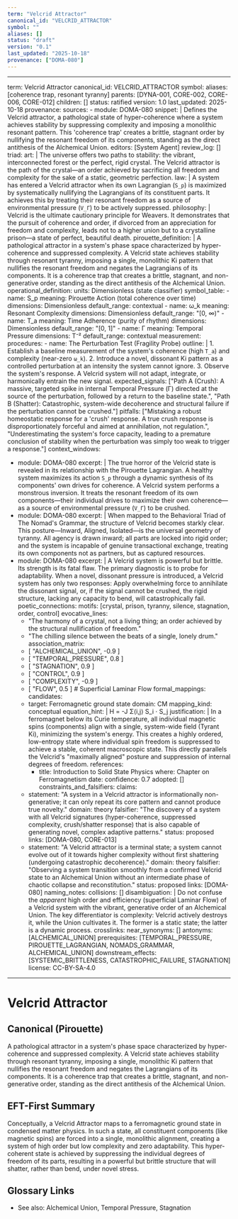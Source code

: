 ```yaml
---
term: "Velcrid Attractor"
canonical_id: "VELCRID_ATTRACTOR"
symbol: ""
aliases: []
status: "draft"
version: "0.1"
last_updated: "2025-10-18"
provenance: ["DOMA-080"]
---
```


---
term: Velcrid Attractor
canonical_id: VELCRID_ATTRACTOR
symbol: 
aliases: [coherence trap, resonant tyranny]
parents: [DYNA-001, CORE-002, CORE-006, CORE-012]
children: []
status: ratified
version: 1.0
last_updated: 2025-10-18
provenance:
  sources:
    - module: DOMA-080
      snippet: |
        Defines the Velcrid attractor, a pathological state of hyper-coherence where a system achieves stability by suppressing complexity and imposing a monolithic resonant pattern. This 'coherence trap' creates a brittle, stagnant order by nullifying the resonant freedom of its components, standing as the direct antithesis of the Alchemical Union.
  editors: [System Agent]
  review_log: []
triad:
  art: |
    The universe offers two paths to stability: the vibrant, interconnected forest or the perfect, rigid crystal. The Velcrid attractor is the path of the crystal—an order achieved by sacrificing all freedom and complexity for the sake of a static, geometric perfection.
  law: |
    A system has entered a Velcrid attractor when its own Lagrangian (`S_p`) is maximized by systematically nullifying the Lagrangians of its constituent parts. It achieves this by treating their resonant freedom as a source of environmental pressure (`V_Γ`) to be actively suppressed.
  philosophy: |
    Velcrid is the ultimate cautionary principle for Weavers. It demonstrates that the pursuit of coherence and order, if divorced from an appreciation for freedom and complexity, leads not to a higher union but to a crystalline prison—a state of perfect, beautiful death.
pirouette_definition: |
  A pathological attractor in a system's phase space characterized by hyper-coherence and suppressed complexity. A Velcrid state achieves stability through resonant tyranny, imposing a single, monolithic Ki pattern that nullifies the resonant freedom and negates the Lagrangians of its components. It is a coherence trap that creates a brittle, stagnant, and non-generative order, standing as the direct antithesis of the Alchemical Union.
operational_definition:
  units: Dimensionless (state classifier)
  symbol_table:
    - name: S_p
      meaning: Pirouette Action (total coherence over time)
      dimensions: Dimensionless
      default_range: contextual
    - name: ω_k
      meaning: Resonant Complexity
      dimensions: Dimensionless
      default_range: "[0, ∞)"
    - name: T_a
      meaning: Time Adherence (purity of rhythm)
      dimensions: Dimensionless
      default_range: "[0, 1]"
    - name: Γ
      meaning: Temporal Pressure
      dimensions: T⁻²
      default_range: contextual
  measurement:
    procedures:
      - name: The Perturbation Test (Fragility Probe)
        outline: |
          1. Establish a baseline measurement of the system's coherence (high `T_a`) and complexity (near-zero `ω_k`).
          2. Introduce a novel, dissonant Ki pattern as a controlled perturbation at an intensity the system cannot ignore.
          3. Observe the system's response. A Velcrid system will not adapt, integrate, or harmonically entrain the new signal.
        expected_signals: ["Path A (Crush): A massive, targeted spike in internal Temporal Pressure (Γ) directed at the source of the perturbation, followed by a return to the baseline state.", "Path B (Shatter): Catastrophic, system-wide decoherence and structural failure if the perturbation cannot be crushed."]
        pitfalls: ["Mistaking a robust homeostatic response for a 'crush' response. A true crush response is disproportionately forceful and aimed at annihilation, not regulation.", "Underestimating the system's force capacity, leading to a premature conclusion of stability when the perturbation was simply too weak to trigger a response."]
context_windows:
  - module: DOMA-080
    excerpt: |
      The true horror of the Velcrid state is revealed in its relationship with the Pirouette Lagrangian. A healthy system maximizes its action `S_p` through a dynamic synthesis of its components' own drives for coherence. A Velcrid system performs a monstrous inversion. It treats the resonant freedom of its own components—their individual drives to maximize their own coherence—as a source of environmental pressure (`V_Γ`) to be crushed.
  - module: DOMA-080
    excerpt: |
      When mapped to the Behavioral Triad of The Nomad's Grammar, the structure of Velcrid becomes starkly clear. This posture—Inward, Aligned, Isolated—is the universal geometry of tyranny. All agency is drawn inward; all parts are locked into rigid order; and the system is incapable of genuine transactional exchange, treating its own components not as partners, but as captured resources.
  - module: DOMA-080
    excerpt: |
      A Velcrid system is powerful but brittle. Its strength is its fatal flaw. The primary diagnostic is to probe for adaptability. When a novel, dissonant pressure is introduced, a Velcrid system has only two responses: Apply overwhelming force to annihilate the dissonant signal, or, if the signal cannot be crushed, the rigid structure, lacking any capacity to bend, will catastrophically fail.
poetic_connections:
  motifs: [crystal, prison, tyranny, silence, stagnation, order, control]
  evocative_lines:
    - "The harmony of a crystal, not a living thing; an order achieved by the structural nullification of freedom."
    - "The chilling silence between the beats of a single, lonely drum."
  association_matrix:
    - [ "ALCHEMICAL_UNION", -0.9 ]
    - [ "TEMPORAL_PRESSURE", 0.8 ]
    - [ "STAGNATION", 0.9 ]
    - [ "CONTROL", 0.9 ]
    - [ "COMPLEXITY", -0.9 ]
    - [ "FLOW", 0.5 ] # Superficial Laminar Flow
formal_mappings:
  candidates:
    - target: Ferromagnetic ground state
      domain: CM
      mapping_kind: conceptual
      equation_hint: |
        H = -J Σ⟨i,j⟩ S_i ⋅ S_j
      justification: |
        In a ferromagnet below its Curie temperature, all individual magnetic spins (components) align with a single, system-wide field (Tyrant Ki), minimizing the system's energy. This creates a highly ordered, low-entropy state where individual spin freedom is suppressed to achieve a stable, coherent macroscopic state. This directly parallels the Velcrid's "maximally aligned" posture and suppression of internal degrees of freedom.
      references:
        - title: Introduction to Solid State Physics
          where: Chapter on Ferromagnetism
          date: 
      confidence: 0.7
  adopted: []
constraints_and_falsifiers:
  claims:
    - statement: "A system in a Velcrid attractor is informationally non-generative; it can only repeat its core pattern and cannot produce true novelty."
      domain: theory
      falsifier: "The discovery of a system with all Velcrid signatures (hyper-coherence, suppressed complexity, crush/shatter response) that is also capable of generating novel, complex adaptive patterns."
      status: proposed
      links: [DOMA-080, CORE-013]
    - statement: "A Velcrid attractor is a terminal state; a system cannot evolve out of it towards higher complexity without first shattering (undergoing catastrophic decoherence)."
      domain: theory
      falsifier: "Observing a system transition smoothly from a confirmed Velcrid state to an Alchemical Union without an intermediate phase of chaotic collapse and reconstitution."
      status: proposed
      links: [DOMA-080]
naming_notes:
  collisions: []
  disambiguation: |
    Do not confuse the *apparent* high order and efficiency (superficial Laminar Flow) of a Velcrid system with the vibrant, generative order of an Alchemical Union. The key differentiator is complexity: Velcrid actively destroys it, while the Union cultivates it. The former is a static state; the latter is a dynamic process.
crosslinks:
  near_synonyms: []
  antonyms: [ALCHEMICAL_UNION]
  prerequisites: [TEMPORAL_PRESSURE, PIROUETTE_LAGRANGIAN, NOMADS_GRAMMAR, ALCHEMICAL_UNION]
  downstream_effects: [SYSTEMIC_BRITTLENESS, CATASTROPHIC_FAILURE, STAGNATION]
license: CC-BY-SA-4.0
---

# Velcrid Attractor

## Canonical (Pirouette)
A pathological attractor in a system's phase space characterized by hyper-coherence and suppressed complexity. A Velcrid state achieves stability through resonant tyranny, imposing a single, monolithic Ki pattern that nullifies the resonant freedom and negates the Lagrangians of its components. It is a coherence trap that creates a brittle, stagnant, and non-generative order, standing as the direct antithesis of the Alchemical Union.

## EFT-First Summary
Conceptually, a Velcrid Attractor maps to a ferromagnetic ground state in condensed matter physics. In such a state, all constituent components (like magnetic spins) are forced into a single, monolithic alignment, creating a system of high order but low complexity and zero adaptability. This hyper-coherent state is achieved by suppressing the individual degrees of freedom of its parts, resulting in a powerful but brittle structure that will shatter, rather than bend, under novel stress.

## Glossary Links
- See also: Alchemical Union, Temporal Pressure, Stagnation